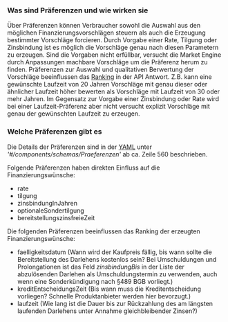 ### Was sind Präferenzen und wie wirken sie
Über Präferenzen können Verbraucher sowohl die Auswahl aus den möglichen Finanzierungsvorschlägen steuern als auch die Erzeugung bestimmter Vorschläge forcieren. Durch Vorgabe einer Rate, Tilgung oder Zinsbindung ist es möglich die Vorschläge genau nach diesen Parametern zu erzeugen. Sind die Vorgaben nicht erfüllbar, versucht die Market Engine durch Anpassungen machbare Vorschläge um die Präferenz herum zu finden. 
Präferenzen zur Auswahl und qualitativen Berwertung der Vorschläge beeinflussen das [Ranking](de_howto_rating-scoring.md) in der API Antwort. Z.B. kann eine gewünschte Laufzeit von 20 Jahren Vorschläge mit genau dieser oder ähnlicher Laufzeit höher bewerten als Vorschläge mit Laufzeit von 30 oder mehr Jahren. Im Gegensatz zur Vorgabe einer Zinsbindung oder Rate wird bei einer Laufzeit-Präferenz aber nicht versucht explizit Vorschläge mit genau der gewünschten Laufzeit zu erzeugen.

### Welche Präferenzen gibt es

Die Details der Präferenzen sind in der [YAML](https://github.com/europace/baufi-passende-vorschlaege-api/blob/main/api/baufi-passende-vorschlaege-api.yaml) unter _'#/components/schemas/Praeferenzen'_ ab ca. Zeile 560 beschrieben.

Folgende Präferenzen haben direkten Einfluss auf die Finanzierungswünsche:
- rate
- tilgung
- zinsbindungInJahren
- optionaleSondertilgung
- bereitstellungszinsfreieZeit

Die folgenden Präferenzen beeinflussen das Ranking der erzeugten Finanzierungswünsche:
- faelligkeitsdatum (Wann wird der Kaufpreis fällig, bis wann sollte die Bereitstellung des Darlehens kostenlos sein? Bei Umschuldungen und Prolongationen ist das Feld _zinsbindungBis_ in der Liste der abzulösenden Darlehen als Umschuldungstermin zu verwenden, auch wenn eine Sonderkündigung nach §489 BGB vorliegt.)
- kreditEntscheidungsZeit (Bis wann muss die Kreditentscheidung vorliegen? Schnelle Produktanbieter werden hier bevorzugt.)
- laufzeit (Wie lang ist die Dauer bis zur Rückzahlung des am längsten laufenden Darlehens unter Annahme gleichbleibender Zinsen?)
